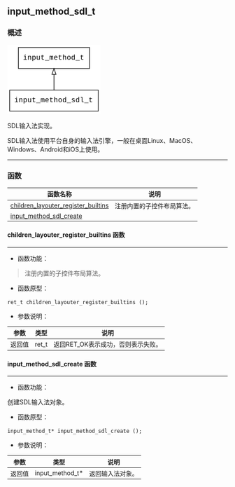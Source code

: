 ## input\_method\_sdl\_t
### 概述
![image](images/input_method_sdl_t_0.png)


 SDL输入法实现。

 SDL输入法使用平台自身的输入法引擎，一般在桌面Linux、MacOS、Windows、Android和iOS上使用。




----------------------------------
### 函数
<p id="input_method_sdl_t_methods">

| 函数名称 | 说明 | 
| -------- | ------------ | 
| <a href="#input_method_sdl_t_children_layouter_register_builtins">children\_layouter\_register\_builtins</a> | 注册内置的子控件布局算法。 |
| <a href="#input_method_sdl_t_input_method_sdl_create">input\_method\_sdl\_create</a> |  |
#### children\_layouter\_register\_builtins 函数
-----------------------

* 函数功能：

> <p id="input_method_sdl_t_children_layouter_register_builtins"> 注册内置的子控件布局算法。




* 函数原型：

```
ret_t children_layouter_register_builtins ();
```

* 参数说明：

| 参数 | 类型 | 说明 |
| -------- | ----- | --------- |
| 返回值 | ret\_t | 返回RET\_OK表示成功，否则表示失败。 |
#### input\_method\_sdl\_create 函数
-----------------------

* 函数功能：

> <p id="input_method_sdl_t_input_method_sdl_create">
 创建SDL输入法对象。





* 函数原型：

```
input_method_t* input_method_sdl_create ();
```

* 参数说明：

| 参数 | 类型 | 说明 |
| -------- | ----- | --------- |
| 返回值 | input\_method\_t* | 返回输入法对象。 |
